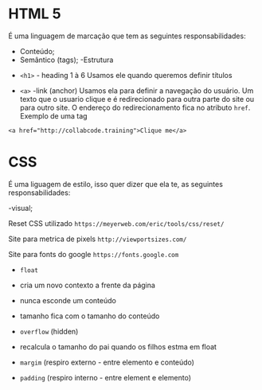 # HTML 5

É uma linguagem de marcação que tem as seguintes responsabilidades:

- Conteúdo;
- Semântico (tags);
  -Estrutura

* `<h1>` - heading 1 à 6
  Usamos ele quando queremos definir títulos

* `<a>` -link (anchor)
  Usamos ela para definir a navegação do usuário. Um texto que o usuario clique e é redirecionado para outra parte do site ou para outro site. O endereço do redirecionamento fica no atributo `href`.
  Exemplo de uma tag <a>

```
<a href="http://collabcode.training">Clique me</a>
```

# CSS

É uma liguagem de estilo, isso quer dizer que ela te, as seguintes responsabilidades:

-visual;

Reset CSS utilizado
`https://meyerweb.com/eric/tools/css/reset/`

Site para metrica de pixels
`http://viewportsizes.com/`

Site para fonts do google
`https://fonts.google.com`

- `float`
- cria um novo contexto a frente da página
- nunca esconde um conteúdo
- tamanho fica com o tamanho do conteúdo

- `overflow` (hidden)
- recalcula o tamanho do pai quando os filhos estma em float

- `margim` (respiro externo - entre elemento e conteúdo)

- `padding` (respiro interno - entre element e elemento)
